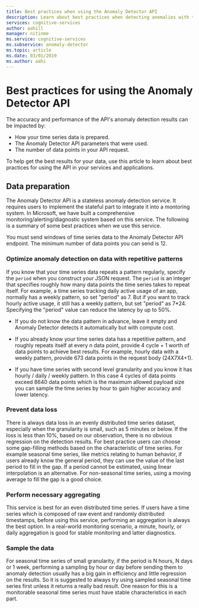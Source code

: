 ```yaml
---
title: Best practices when using the Anomaly Detector API 
description: Learn about best practices when detecting anomalies with the Anomaly Detector API.
services: cognitive-services
author: aahill
manager: nitinme
ms.service: cognitive-services
ms.subservice: anomaly-detector
ms.topic: article
ms.date: 03/01/2019
ms.author: aahi
---
```


# Best practices for using the Anomaly Detector API

The accuracy and performance of the API's anomaly detection results can be impacted by:

* How your time series data is prepared.
* The Anomaly Detector API parameters that were used.
* The number of data points in your API request. 

To help get the best results for your data, use this article to learn about best practices for using the API in your services and applications. 

## Data preparation

The Anomaly Detector API is a stateless anomaly detection service. It requires users to implement the stateful part to integrate it into a montoring system. 
In Microsoft, we have built a comprehensive monitoring/alerting/diagnostic system based on this service. The following is a summary of some best practices when we use this service. 

You must send windows of time series data to the Anomaly Detector API endpoint. The minimum number of data points you can send is 12.

### Optimize anomaly detection on data with repetitive patterns

If you know that your time series data repeats a pattern regularly, specify the `period` when you construct your JSON request. The `period` is an integer that specifies roughly how many data points the time series takes to repeat itself. For example, a time series tracking daily active usage of an app, normally has a weekly pattern, so set "period" as 7. But if you want to track hourly active usage, it still has a weekly pattern, but set "period" as 7*24. Specifying the "period" value can reduce the latency by up to 50%.

- If you do not know the data pattern in advance, leave it empty and Anomaly Detector detects it automatically but with compute cost.

- If you already know your time series data has a repetitive pattern, and roughly repeats itself at every n data point, provide 4 cycle + 1 worth of data points to achieve best results. For example, hourly data with a weekly pattern, provide 673 data points in the request body (24X7X4+1).

- If you have time series with second level granularity and you know it has hourly / daily / weekly pattern. In this case 4 cycles of data points exceed 8640 data points which is the maximum allowed payload size you can sample the time series by hour to gain higher accuracy and lower latency.

### Prevent data loss

There is always data loss in an evenly distributed time series dataset, especially when the granularity is small, such as 5 minutes or below. If the loss is less than 10%, based on our observation, there is no obvious regression on the detection results. 
For best practice users can choose some gap-filling methods based on the characteristic of time series. 
For example seasonal time series, like metrics relating to human behavior, if users already know the general period, they can use the value of the last period to fill in the gap. If a period cannot be estimated, using linear interpolation is an alternative. 
For non-seasonal time series, using a moving average to fill the gap is a good choice. 

### Perform necessary aggregating
This service is best for an even distributed time series. If users have a time series which is composed of raw event and randomly distributed timestamps, before using this service, performing an aggregation is always the best option. In a real-world monitoring scenario, a minute, hourly, or daily aggregation is good for stable monitoring and latter diagnostics.

### Sample the data 
For seasonal time series of small granularity, if the period is N hours, N days or 1 week, performing a sampling by hour or day before sending them to anomaly detection usually has a big gain in efficiency and little regression on the results.
So it is suggested to always try using sampled seasonal time series first unless it returns a really bad result. One reason for this is a monitorable seasonal time series must have stable characteristics in each part.



